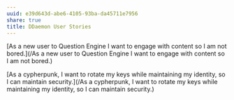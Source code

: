 ```yaml
---
uuid: e39d643d-abe6-4105-93ba-da45711e7956
share: true
title: DDaemon User Stories
---
```

[As a new user to Question Engine I want to engage with content so I am not bored.](/As a new user to Question Engine I want to engage with content so I am not bored.)

[As a cypherpunk, I want to rotate my keys while maintaining my identity, so I can maintain security.](/As a cypherpunk, I want to rotate my keys while maintaining my identity, so I can maintain security.)